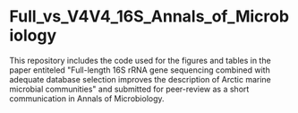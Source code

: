 # Full_vs_V4V4_16S_Annals_of_Microbiology

This repository includes the code used for the figures and tables in the paper entiteled "Full-length 16S rRNA gene sequencing combined with adequate database selection improves the description of Arctic marine microbial communities" and submitted for peer-review as a short communication in Annals of Microbiology.
